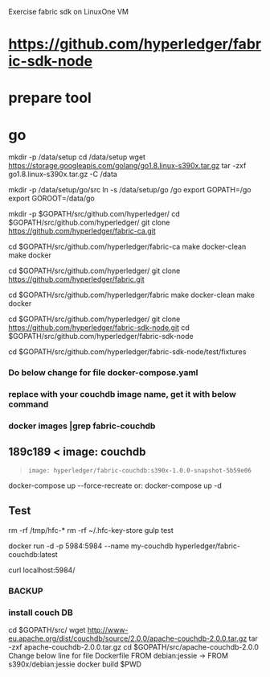 Exercise fabric sdk on LinuxOne VM
# https://github.com/hyperledger/fabric-sdk-node

# prepare tool
# go
mkdir -p /data/setup
cd /data/setup
wget https://storage.googleapis.com/golang/go1.8.linux-s390x.tar.gz
tar -zxf go1.8.linux-s390x.tar.gz -C /data

mkdir -p /data/setup/go/src
ln -s /data/setup/go /go
export GOPATH=/go
export GOROOT=/data/go

mkdir -p $GOPATH/src/github.com/hyperledger/
cd $GOPATH/src/github.com/hyperledger/
git clone https://github.com/hyperledger/fabric-ca.git

cd $GOPATH/src/github.com/hyperledger/fabric-ca
make docker-clean
make docker

cd $GOPATH/src/github.com/hyperledger/
git clone https://github.com/hyperledger/fabric.git

cd $GOPATH/src/github.com/hyperledger/fabric
make docker-clean
make docker

cd $GOPATH/src/github.com/hyperledger/
git clone https://github.com/hyperledger/fabric-sdk-node.git
cd $GOPATH/src/github.com/hyperledger/fabric-sdk-node

cd $GOPATH/src/github.com/hyperledger/fabric-sdk-node/test/fixtures
### Do below change for file docker-compose.yaml
### replace with your couchdb image name, get it with below command
### docker images |grep fabric-couchdb
189c189
<     image: couchdb
---
>     image: hyperledger/fabric-couchdb:s390x-1.0.0-snapshot-5b59e06 

docker-compose up --force-recreate
or:
docker-compose up -d



## Test
rm -rf /tmp/hfc-*
rm -rf ~/.hfc-key-store
gulp test

docker run -d -p 5984:5984 --name my-couchdb hyperledger/fabric-couchdb:latest

curl localhost:5984/



### BACKUP
### install couch DB
cd $GOPATH/src/
wget http://www-eu.apache.org/dist/couchdb/source/2.0.0/apache-couchdb-2.0.0.tar.gz
tar -zxf apache-couchdb-2.0.0.tar.gz
cd $GOPATH/src/apache-couchdb-2.0.0
Change below line for file Dockerfile
FROM debian:jessie -> FROM s390x/debian:jessie
docker build $PWD
